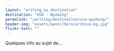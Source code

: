 ```yaml
---
layout: "writing_by_destination"
destination: "USA - Wyoming"
permalink: "/writing/destination/usa-wyoming/"
header-img: "assets/owner/hero/archive-bg.jpg"
flickr-text: ""
---
```


Quelques info au sujet de...
